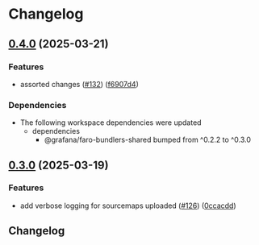 # Changelog

## [0.4.0](https://github.com/grafana/faro-javascript-bundler-plugins/compare/faro-webpack-plugin-v0.3.0...faro-webpack-plugin-v0.4.0) (2025-03-21)


### Features

* assorted changes ([#132](https://github.com/grafana/faro-javascript-bundler-plugins/issues/132)) ([f6907d4](https://github.com/grafana/faro-javascript-bundler-plugins/commit/f6907d4b8db9146e72fe5590c7a17f4fbc873772))


### Dependencies

* The following workspace dependencies were updated
  * dependencies
    * @grafana/faro-bundlers-shared bumped from ^0.2.2 to ^0.3.0

## [0.3.0](https://github.com/grafana/faro-javascript-bundler-plugins/compare/faro-webpack-plugin-v0.2.2...faro-webpack-plugin-v0.3.0) (2025-03-19)


### Features

* add verbose logging for sourcemaps uploaded ([#126](https://github.com/grafana/faro-javascript-bundler-plugins/issues/126)) ([0ccacdd](https://github.com/grafana/faro-javascript-bundler-plugins/commit/0ccacdd1480be4d6497874b286e8bb5ebbc3c852))

## Changelog
